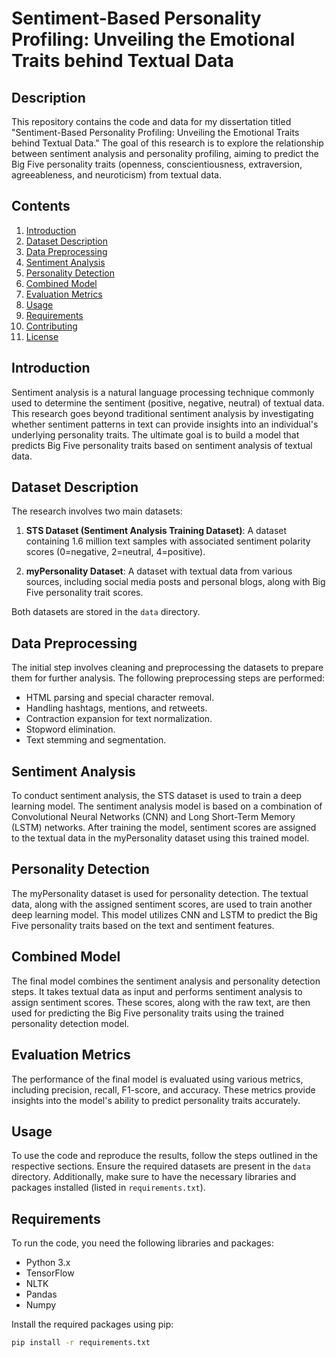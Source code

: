 # Sentiment-Based Personality Profiling: Unveiling the Emotional Traits behind Textual Data

## Description

This repository contains the code and data for my dissertation titled "Sentiment-Based Personality Profiling: Unveiling the Emotional Traits behind Textual Data." The goal of this research is to explore the relationship between sentiment analysis and personality profiling, aiming to predict the Big Five personality traits (openness, conscientiousness, extraversion, agreeableness, and neuroticism) from textual data.

## Contents

1. [Introduction](#introduction)
2. [Dataset Description](#dataset-description)
3. [Data Preprocessing](#data-preprocessing)
4. [Sentiment Analysis](#sentiment-analysis)
5. [Personality Detection](#personality-detection)
6. [Combined Model](#combined-model)
7. [Evaluation Metrics](#evaluation-metrics)
8. [Usage](#usage)
9. [Requirements](#requirements)
10. [Contributing](#contributing)
11. [License](#license)

## Introduction

Sentiment analysis is a natural language processing technique commonly used to determine the sentiment (positive, negative, neutral) of textual data. This research goes beyond traditional sentiment analysis by investigating whether sentiment patterns in text can provide insights into an individual's underlying personality traits. The ultimate goal is to build a model that predicts Big Five personality traits based on sentiment analysis of textual data.

## Dataset Description

The research involves two main datasets:

1. **STS Dataset (Sentiment Analysis Training Dataset)**: A dataset containing 1.6 million text samples with associated sentiment polarity scores (0=negative, 2=neutral, 4=positive).

2. **myPersonality Dataset**: A dataset with textual data from various sources, including social media posts and personal blogs, along with Big Five personality trait scores.

Both datasets are stored in the `data` directory.

## Data Preprocessing

The initial step involves cleaning and preprocessing the datasets to prepare them for further analysis. The following preprocessing steps are performed:

- HTML parsing and special character removal.
- Handling hashtags, mentions, and retweets.
- Contraction expansion for text normalization.
- Stopword elimination.
- Text stemming and segmentation.

## Sentiment Analysis

To conduct sentiment analysis, the STS dataset is used to train a deep learning model. The sentiment analysis model is based on a combination of Convolutional Neural Networks (CNN) and Long Short-Term Memory (LSTM) networks. After training the model, sentiment scores are assigned to the textual data in the myPersonality dataset using this trained model.

## Personality Detection

The myPersonality dataset is used for personality detection. The textual data, along with the assigned sentiment scores, are used to train another deep learning model. This model utilizes CNN and LSTM to predict the Big Five personality traits based on the text and sentiment features.

## Combined Model

The final model combines the sentiment analysis and personality detection steps. It takes textual data as input and performs sentiment analysis to assign sentiment scores. These scores, along with the raw text, are then used for predicting the Big Five personality traits using the trained personality detection model.

## Evaluation Metrics

The performance of the final model is evaluated using various metrics, including precision, recall, F1-score, and accuracy. These metrics provide insights into the model's ability to predict personality traits accurately.

## Usage

To use the code and reproduce the results, follow the steps outlined in the respective sections. Ensure the required datasets are present in the `data` directory. Additionally, make sure to have the necessary libraries and packages installed (listed in `requirements.txt`).

## Requirements

To run the code, you need the following libraries and packages:

- Python 3.x
- TensorFlow
- NLTK
- Pandas
- Numpy

Install the required packages using pip:
```bash
pip install -r requirements.txt
```
